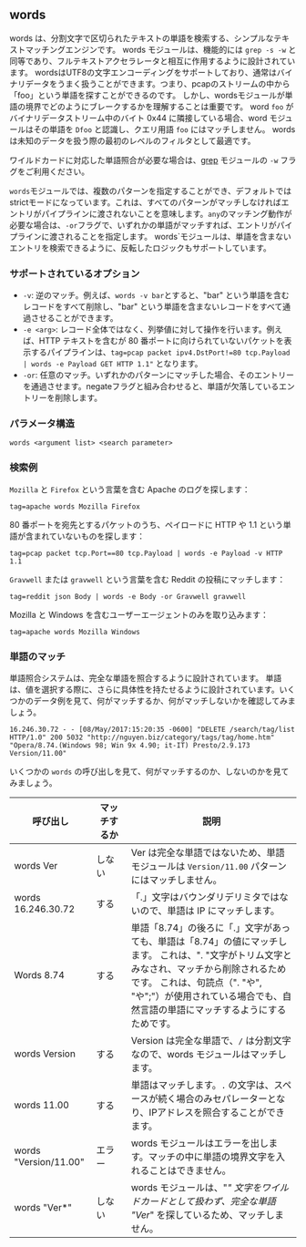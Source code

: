## words

words は、分割文字で区切られたテキストの単語を検索する、シンプルなテキストマッチングエンジンです。 words モジュールは、機能的には `grep -s -w` と同等であり、フルテキストアクセラレータと相互に作用するように設計されています。 wordsはUTF8の文字エンコーディングをサポートしており、通常はバイナリデータをうまく扱うことができます。つまり、pcapのストリームの中から「foo」という単語を探すことができるのです。 しかし、wordsモジュールが単語の境界でどのようにブレークするかを理解することは重要です。 word `foo` がバイナリデータストリーム中のバイト 0x44 に隣接している場合、word モジュールはその単語を `Dfoo` と認識し、クエリ用語 `foo` にはマッチしません。 wordsは未知のデータを扱う際の最初のレベルのフィルタとして最適です。

ワイルドカードに対応した単語照合が必要な場合は、[grep](../grep/grep.md) モジュールの `-w` フラグをご利用ください。

`words`モジュールでは、複数のパターンを指定することができ、デフォルトではstrictモードになっています。これは、すべてのパターンがマッチしなければエントリがパイプラインに渡されないことを意味します。`any`のマッチング動作が必要な場合は、`-or`フラグで、いずれかの単語がマッチすれば、エントリがパイプラインに渡されることを指定します。 words`モジュールは、単語を含まないエントリを検索できるように、反転したロジックもサポートしています。

### サポートされているオプション

* `-v`: 逆のマッチ。例えば、`words -v bar`とすると、"bar" という単語を含むレコードをすべて削除し、"bar" という単語を含まないレコードをすべて通過させることができます。
* `-e <arg>`: レコード全体ではなく、列挙値に対して操作を行います。例えば、HTTP テキストを含むが 80 番ポートに向けられていないパケットを表示するパイプラインは、`tag=pcap packet ipv4.DstPort!=80 tcp.Payload | words -e Payload GET HTTP 1.1"` となります。
* `-or`: 任意のマッチ。いずれかのパターンにマッチした場合、そのエントリーを通過させます。negateフラグと組み合わせると、単語が欠落しているエントリーを削除します。

### パラメータ構造
```
words <argument list> <search parameter>
```

### 検索例

`Mozilla` と `Firefox` という言葉を含む Apache のログを探します：

```
tag=apache words Mozilla Firefox
```

80 番ポートを宛先とするパケットのうち、ペイロードに HTTP や 1.1 という単語が含まれていないものを探します：

```
tag=pcap packet tcp.Port==80 tcp.Payload | words -e Payload -v HTTP 1.1
```

`Gravwell` または `gravwell` という言葉を含む Reddit の投稿にマッチします：

```
tag=reddit json Body | words -e Body -or Gravwell gravwell
```

Mozilla と Windows を含むユーザーエージェントのみを取り込みます：

```
tag=apache words Mozilla Windows
```

### 単語のマッチ

単語照合システムは、完全な単語を照合するように設計されています。 単語は、値を選択する際に、さらに具体性を持たせるように設計されています。いくつかのデータ例を見て、何がマッチするか、何がマッチしないかを確認してみましょう。

```
16.246.30.72 - - [08/May/2017:15:20:35 -0600] "DELETE /search/tag/list HTTP/1.0" 200 5032 "http://nguyen.biz/category/tags/tag/home.htm" "Opera/8.74.(Windows 98; Win 9x 4.90; it-IT) Presto/2.9.173 Version/11.00"
```

いくつかの `words` の呼び出しを見て、何がマッチするのか、しないのかを見てみましょう。

| 呼び出し | <div style="min-width: 40px;">マッチするか</div> | 説明 |
|-----------------|---------|-------------|
| words Ver       |   しない    | Ver は完全な単語ではないため、単語モジュールは `Version/11.00` パターンにはマッチしません。 |
| words 16.246.30.72   |   する    |「.」文字はバウンダリデリミタではないので、単語は IP にマッチします。 |
| Words 8.74|する| 単語「8.74」の後ろに「.」文字があっても、単語は「8.74」の値にマッチします。 これは、". "文字がトリム文字とみなされ、マッチから削除されるためです。 これは、句読点（". "や", "や";"）が使用されている場合でも、自然言語の単語にマッチするようにするためです。|
| words Version   |   する   | Version は完全な単語で、`/` は分割文字なので、words モジュールはマッチします。 |
| words 11.00     |   する     | 単語はマッチします。`.` の文字は、スペースが続く場合のみセパレーターとなり、IPアドレスを照合することができます。 |
| words "Version/11.00"   |  エラー  | words モジュールはエラーを出します。マッチの中に単語の境界文字を入れることはできません。 |
| words "Ver*"   |  しない  | words モジュールは、"*" 文字をワイルドカードとして扱わず、完全な単語 "Ver*" を探しているため、マッチしません。 |
